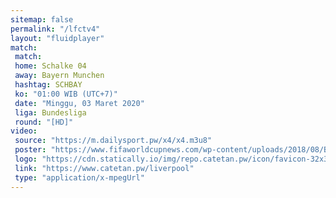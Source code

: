 ```yaml
---
sitemap: false
permalink: "/lfctv4"
layout: "fluidplayer"
match:
 match:
 home: Schalke 04
 away: Bayern Munchen
 hashtag: SCHBAY
 ko: "01:00 WIB (UTC+7)"
 date: "Minggu, 03 Maret 2020"
 liga: Bundesliga
 round: "[HD]"
video:
 source: "https://m.dailysport.pw/x4/x4.m3u8"
 poster: "https://www.fifaworldcupnews.com/wp-content/uploads/2018/08/Bundesliga-Fixtures-2018-19-Table.jpg"
 logo: "https://cdn.statically.io/img/repo.catetan.pw/icon/favicon-32x32.png"
 link: "https://www.catetan.pw/liverpool"
 type: "application/x-mpegUrl"
---
```



